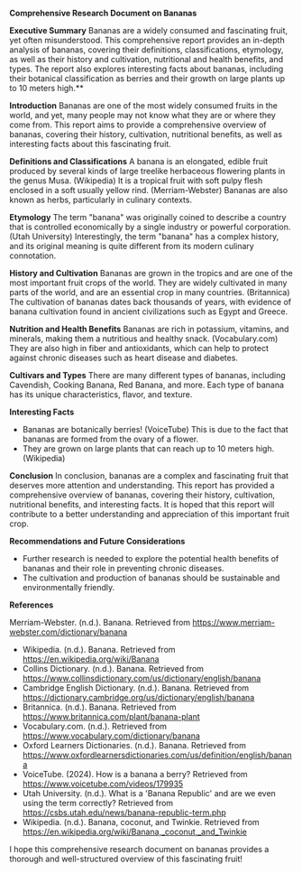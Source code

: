 **Comprehensive Research Document on Bananas**

**Executive Summary**
Bananas are a widely consumed and fascinating fruit, yet often misunderstood. This comprehensive report provides an in-depth analysis of bananas, covering their definitions, classifications, etymology, as well as their history and cultivation, nutritional and health benefits, and types. The report also explores interesting facts about bananas, including their botanical classification as berries and their growth on large plants up to 10 meters high.**

**Introduction**
Bananas are one of the most widely consumed fruits in the world, and yet, many people may not know what they are or where they come from. This report aims to provide a comprehensive overview of bananas, covering their history, cultivation, nutritional benefits, as well as interesting facts about this fascinating fruit.

**Definitions and Classifications**
A banana is an elongated, edible fruit produced by several kinds of large treelike herbaceous flowering plants in the genus Musa. (Wikipedia) It is a tropical fruit with soft pulpy flesh enclosed in a soft usually yellow rind. (Merriam-Webster) Bananas are also known as herbs, particularly in culinary contexts.

**Etymology**
The term "banana" was originally coined to describe a country that is controlled economically by a single industry or powerful corporation. (Utah University) Interestingly, the term "banana" has a complex history, and its original meaning is quite different from its modern culinary connotation.

**History and Cultivation**
Bananas are grown in the tropics and are one of the most important fruit crops of the world. They are widely cultivated in many parts of the world, and are an essential crop in many countries. (Britannica) The cultivation of bananas dates back thousands of years, with evidence of banana cultivation found in ancient civilizations such as Egypt and Greece.

**Nutrition and Health Benefits**
Bananas are rich in potassium, vitamins, and minerals, making them a nutritious and healthy snack. (Vocabulary.com) They are also high in fiber and antioxidants, which can help to protect against chronic diseases such as heart disease and diabetes.

**Cultivars and Types**
There are many different types of bananas, including Cavendish, Cooking Banana, Red Banana, and more. Each type of banana has its unique characteristics, flavor, and texture.

**Interesting Facts**
* Bananas are botanically berries! (VoiceTube) This is due to the fact that bananas are formed from the ovary of a flower.
* They are grown on large plants that can reach up to 10 meters high. (Wikipedia)

**Conclusion**
In conclusion, bananas are a complex and fascinating fruit that deserves more attention and understanding. This report has provided a comprehensive overview of bananas, covering their history, cultivation, nutritional benefits, and interesting facts. It is hoped that this report will contribute to a better understanding and appreciation of this important fruit crop.

**Recommendations and Future Considerations**
* Further research is needed to explore the potential health benefits of bananas and their role in preventing chronic diseases.
* The cultivation and production of bananas should be sustainable and environmentally friendly.

**References**

Merriam-Webster. (n.d.). Banana. Retrieved from <https://www.merriam-webster.com/dictionary/banana>
* Wikipedia. (n.d.). Banana. Retrieved from <https://en.wikipedia.org/wiki/Banana>
* Collins Dictionary. (n.d.). Banana. Retrieved from <https://www.collinsdictionary.com/us/dictionary/english/banana>
* Cambridge English Dictionary. (n.d.). Banana. Retrieved from <https://dictionary.cambridge.org/us/dictionary/english/banana>
* Britannica. (n.d.). Banana. Retrieved from <https://www.britannica.com/plant/banana-plant>
* Vocabulary.com. (n.d.). Retrieved from <https://www.vocabulary.com/dictionary/banana>
* Oxford Learners Dictionaries. (n.d.). Banana. Retrieved from <https://www.oxfordlearnersdictionaries.com/us/definition/english/banana>
* VoiceTube. (2024). How is a banana a berry? Retrieved from <https://www.voicetube.com/videos/179935>
* Utah University. (n.d.). What is a 'Banana Republic' and are we even using the term correctly? Retrieved from <https://csbs.utah.edu/news/banana-republic-term.php>
* Wikipedia. (n.d.). Banana, coconut, and Twinkie. Retrieved from <https://en.wikipedia.org/wiki/Banana,_coconut,_and_Twinkie>

I hope this comprehensive research document on bananas provides a thorough and well-structured overview of this fascinating fruit!